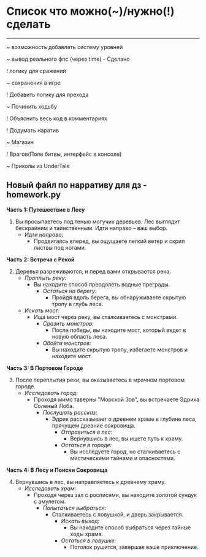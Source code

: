 
# Список что можно(~)/нужно(!) сделать
----
~ возможность добавлять систему уровней

~ вывод реального фпс (через time) - Сделано
 
! логику для сражений

~ сохранения в игре

! Добавить логику для прехода

~ Починить ходьбу

! Объяснить весь код в комментариях

! Додумать наратив

~ Магазин

! Врагов(Поле битвы, интерфейс в консоле)

~ Приколы из UnderTale

 ## Новый файл по нарративу для дз - homework.py

**Часть 1: Путешествие в Лесу**

1. Вы просыпаетесь под тенью могучих деревьев. Лес выглядит бескрайним и таинственным. Идти направо – ваш выбор.
   - *Идти направо:*
     - Продвигаясь вперед, вы ощущаете легкий ветер и скрип листвы под ногами.

**Часть 2: Встреча с Рекой**

2. Деревья разреживаются, и перед вами открывается река.
   - *Проплыть реку:*
     - Вы находите способ преодолеть водные преграды.
       - *Остаться на берегу:*
         - Пройдя вдоль берега, вы обнаруживаете скрытую тропу в глубь леса.
   - *Искать мост:*
     - Ища мост через реку, вы сталкиваетесь с монстрами.
       - *Сразить монстров:*
         - После победы, вы находите мост, который ведет в новую область леса.
       - *Обойти монстров:*
         - Вы находите скрытую тропу, избегаете монстров и находите мост.

**Часть 3: В Портовом Городе**

3. После переплытия реки, вы оказываетесь в мрачном портовом городе.
   - *Исследовать город:*
     - Проходя мимо таверны "Морской Зов", вы встречаете Эдрика Соленый Лоба.
       - *Послушать рассказ:*
         - Эдрик рассказывает о древнем храме в глубине леса, прячущем древние сокровища.
           - *Отправиться в лес:*
             - Вернувшись в лес, вы ищете путь к храму.
           - *Остаться в городе:*
             - Вы исследуете город, но сталкиваетесь с мистическими тайнами и опасностями.

**Часть 4: В Лесу и Поиски Сокровища**

4. Вернувшись в лес, вы направляетесь к древнему храму.
   - *Исследовать храм:*
     - Проходя через зал с росписями, вы находите золотой сундук с амулетом.
       - *Попытаться выбраться:*
         - Сталкиваетесь с ловушкой, и дверь закрывается.
           - *Искать выход:*
             - Вы находите способ выбраться через тайные ходы храма.
           - *Остаться в ловушке:*
             - Потолок рушится, завершая ваше приключение.